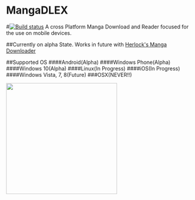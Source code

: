 # MangaDLEX 
#[![Build status](https://ci.appveyor.com/api/projects/status/emmlbpu4jqhn7t2n?svg=true)](https://ci.appveyor.com/project/Neuxz/mangadlex)
A cross Platform Manga Download and Reader
focused for the use on mobile devices.

##Currently on alpha State.
Works in future with [Herlock's Manga Downloader](https://github.com/herrlock/Manga)

##Supported OS
####Android(Alpha)
####Windows Phone(Alpha)
####Windows 10(Alpha)
####Linux(In Progress)
####iOS(In Progress)
####Windows Vista, 7, 8(Future)
###OSX(NEVER!!)










<image src="https://ci.appveyor.com/api/projects/status/emmlbpu4jqhn7t2n?svg=true" width="300">

